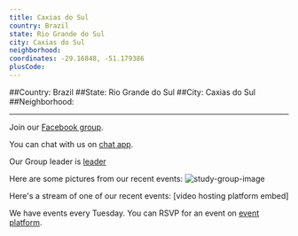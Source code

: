 ```yaml
---
title: Caxias do Sul
country: Brazil
state: Rio Grande do Sul
city: Caxias do Sul
neighborhood: 
coordinates: -29.16848, -51.179386
plusCode:
---
```


##Country: Brazil
##State: Rio Grande do Sul
##City: Caxias do Sul
##Neighborhood: 
*****
Join our [Facebook group](https://www.facebook.com/groups/free.code.camp.caxias.do.sul).

You can chat with us on [chat app]().

Our Group leader is [leader]()

Here are some pictures from our recent events:
![study-group-image]()

Here's a stream of one of our recent events:
[video hosting platform embed]

We have events every Tuesday. You can RSVP for an event on [event platform]().
